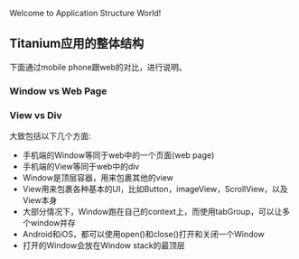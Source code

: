 Welcome to Application Structure World!

## Titanium应用的整体结构
下面通过mobile phone跟web的对比，进行说明。

### Window vs Web Page
### View vs Div

大致包括以下几个方面:
- 手机端的Window等同于web中的一个页面(web page)
- 手机端的View等同于web中的div
- Window是顶层容器，用来包裹其他的view
- View用来包裹各种基本的UI，比如Button，imageView，ScrollView，以及View本身
- 大部分情况下，Window跑在自己的context上，而使用tabGroup，可以让多个window并存
- Android和iOS，都可以使用open()和close()打开和关闭一个Window
- 打开的Window会放在Window stack的最顶层
